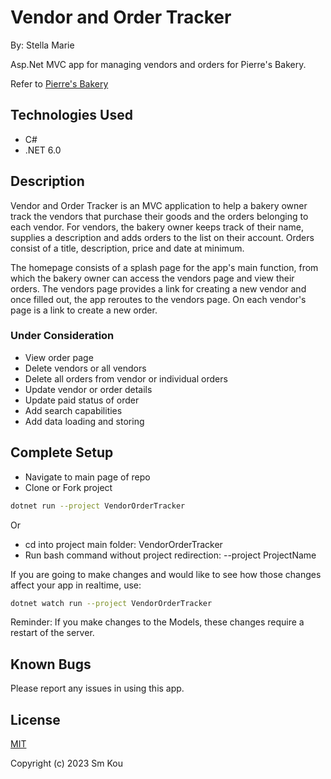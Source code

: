 # Vendor and Order Tracker

By: Stella Marie

Asp.Net MVC app for managing vendors and orders for Pierre's Bakery.

Refer to [Pierre's Bakery](https://github.com/SmKou/PierresBakery.Solution)

## Technologies Used

- C#
- .NET 6.0

## Description

Vendor and Order Tracker is an MVC application to help a bakery owner track the vendors that purchase their goods and the orders belonging to each vendor. For vendors, the bakery owner keeps track of their name, supplies a description and adds orders to the list on their account. Orders consist of a title, description, price and date at minimum.

The homepage consists of a splash page for the app's main function, from which the bakery owner can access the vendors page and view their orders. The vendors page provides a link for creating a new vendor and once filled out, the app reroutes to the vendors page. On each vendor's page is a link to create a new order.

### Under Consideration

- View order page
- Delete vendors or all vendors
- Delete all orders from vendor or individual orders
- Update vendor or order details
- Update paid status of order
- Add search capabilities
- Add data loading and storing

## Complete Setup

- Navigate to main page of repo
- Clone or Fork project

```bash
dotnet run --project VendorOrderTracker
```

Or
- cd into project main folder: VendorOrderTracker
- Run bash command without project redirection: --project ProjectName

If you are going to make changes and would like to see how those changes affect your app in realtime, use:
```bash
dotnet watch run --project VendorOrderTracker
```

Reminder: If you make changes to the Models, these changes require a restart of the server.

## Known Bugs

Please report any issues in using this app.

## License

[MIT](https://choosealicense.com/licenses/mit/)

Copyright (c) 2023 Sm Kou